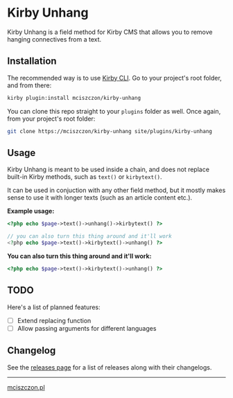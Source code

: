 # Kirby Unhang
Kirby Unhang is a field method for Kirby CMS that allows you to remove hanging connectives from a text.

## Installation

The recommended way is to use [Kirby CLI](https://github.com/getkirby/cli).
Go to your project's root folder, and from there:

```bash
kirby plugin:install mciszczon/kirby-unhang
```

You can clone this repo straight to your `plugins` folder as well.
Once again, from your project's root folder:

```bash
git clone https://mciszczon/kirby-unhang site/plugins/kirby-unhang
```

## Usage

Kirby Unhang is meant to be used inside a chain, and does not replace built-in Kirby methods, such as `text()` or `kirbytext()`.

It can be used in conjuction with any other field method, but it mostly makes sense to use it with longer texts (such as an article content etc.).

**Example usage:**

```php
<?php echo $page->text()->unhang()->kirbytext() ?>

// you can also turn this thing around and it'll work
<?php echo $page->text()->kirbytext()->unhang() ?>
```

**You can also turn this thing around and it'll work:**

```php
<?php echo $page->text()->kirbytext()->unhang() ?>
```
## TODO

Here's a list of planned features:

- [ ] Extend replacing function
- [ ] Allow passing arguments for different languages

## Changelog

See the [releases page](https://github.com/mciszczon/kirby-unhang/releases) for a list of releases along with their changelogs.

---

[mciszczon.pl](https://mciszczon.pl)
